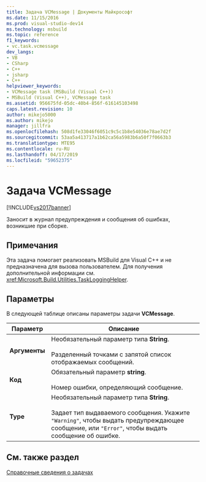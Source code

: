 ```yaml
---
title: Задача VCMessage | Документы Майкрософт
ms.date: 11/15/2016
ms.prod: visual-studio-dev14
ms.technology: msbuild
ms.topic: reference
f1_keywords:
- vc.task.vcmessage
dev_langs:
- VB
- CSharp
- C++
- jsharp
- C++
helpviewer_keywords:
- VCMessage task (MSBuild (Visual C++))
- MSBuild (Visual C++), VCMessage task
ms.assetid: 956675fd-05dc-40b4-856f-616145103498
caps.latest.revision: 10
author: mikejo5000
ms.author: mikejo
manager: jillfra
ms.openlocfilehash: 508d1fe33046f6051c9c5c1b8e54036e78ae7d2f
ms.sourcegitcommit: 53aa5a413717a1b62ca56a5983b6a50f7f0663b3
ms.translationtype: MTE95
ms.contentlocale: ru-RU
ms.lasthandoff: 04/17/2019
ms.locfileid: "59652375"
---
```

# <a name="vcmessage-task"></a>Задача VCMessage
[!INCLUDE[vs2017banner](../includes/vs2017banner.md)]

Заносит в журнал предупреждения и сообщения об ошибках, возникшие при сборке.  
  
## <a name="remarks"></a>Примечания  
 Эта задача помогает реализовать MSBuild для Visual C++ и не предназначена для вызова пользователем. Для получения дополнительной информации см. <xref:Microsoft.Build.Utilities.TaskLoggingHelper>.  
  
## <a name="parameters"></a>Параметры  
 В следующей таблице описаны параметры задачи **VCMessage**.  
  
|Параметр|Описание|  
|---------------|-----------------|  
|**Аргументы**|Необязательный параметр типа **String**.<br /><br /> Разделенный точками с запятой список отображаемых сообщений.|  
|**Код**|Обязательный параметр **string**.<br /><br /> Номер ошибки, определяющий сообщение.|  
|**Type**|Необязательный параметр типа **String**.<br /><br /> Задает тип выдаваемого сообщения. Укажите `"Warning"`, чтобы выдать предупреждающее сообщение, или `"Error"`, чтобы выдать сообщение об ошибке.|  
  
## <a name="see-also"></a>См. также раздел  
 [Справочные сведения о задачах](../msbuild/msbuild-task-reference.md)

